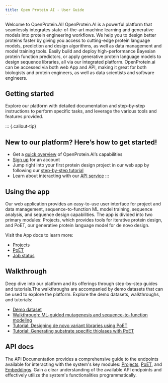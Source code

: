 ```yaml
---
title: Open Protein AI - User Guide
---
```


Welcome to OpenProtein.AI! OpenProtein.AI is a powerful platform that seamlessly integrates state-of-the-art machine learning and generative models into protein engineering workflows. We help you to design better proteins faster by giving you access to cutting-edge protein language models, prediction and design algorithms, as well as data management and model training tools. Easily build and deploy high-performance Bayesian protein function predictors, or apply generative protein language models to design sequence libraries, all via our integrated platform. OpenProtein.ai can be accessed via both web App and API, making it great for both biologists and protein engineers, as well as data scientists and software engineers.

## Getting started

Explore our platform with detailed documentation and step-by-step instructions to perform specific tasks, and leverage the various tools and features provided.

::: {.callout-tip} 
## New to our platform? Here’s how to get started!
* Get a [quick overview](./introduction-page.md) of OpenProtein.AI’s capabilities 
* [Sign up](./account-page.md) for an account
* Jump right into your first protein design project in our web app by following our [step-by-step tutorial](./design-page.md)
* Learn about interacting with our [API service](./api-overview.qmd)
:::

## Using the app

Our web application provides an easy-to-use user interface for project and data management, sequence-to-function ML model training, sequence analysis, and sequence design capabilities. The app is divided into two primary modules: Projects, which provides tools for iterative protein design, and PoET, our generative protein language model for de novo design. 

Visit the App docs to learn more:

* [Projects](./dataset-page.md)
* [PoET](./poet-introduction-page.md)
* [Job status](./job-status-page.md)


## Walkthrough

Deep dive into our platform and its offerings through step-by-step guides and tutorials.The walkthroughs are accompanied by demo datasets that can be used to explore the platform. Explore the demo datasets, walkthroughs, and tutorials:

* [Demo dataset](./demo-datasets-page.md)
* [Walkthrough: ML-guided mutagenesis and sequence-to-function modeling](./mutagenesis-page.md)
* [Tutorial: Designing de novo variant libraries using PoET](./poet-tutorial-page.md)
* [Tutorial: Generating substrate specific thiolases with PoET](./poet-thiolase-codehidden.ipynb)

## API docs

The API Documentation provides a comprehensive guide to the endpoints available for interacting with the system's key modules: [Projects](./api-project.qmd), [PoET](./api-poet.qmd), and [Embeddings](./api-embeddings.qmd). Gain a clear understanding of the available API endpoints and effectively utilize the system's functionalities programmatically.